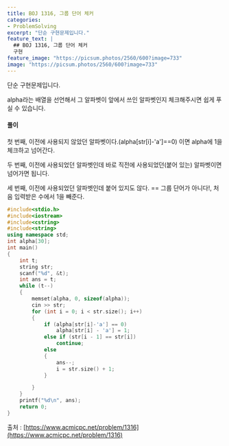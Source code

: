 ```yaml
---
title: BOJ 1316, 그룹 단어 체커
categories:
- ProblemSolving
excerpt: "단순 구현문제입니다."
feature_text: |
  ## BOJ 1316, 그룹 단어 체커
  구현
feature_image: "https://picsum.photos/2560/600?image=733"
image: "https://picsum.photos/2560/600?image=733"
---
```


단순 구현문제입니다.

alpha라는 배열을 선언해서 그 알파벳이 앞에서 쓰인 알파벳인지 체크해주시면 쉽게 푸실 수 있습니다.

<h4>풀이</h4> 

첫 번째, 이전에 사용되지 않았던 알파벳이다.(alpha[str[i]-'a']==0) 이면 alpha에 1을 체크하고 넘어간다.

두 번째, 이전에 사용되었던 알파벳인데 바로 직전에 사용되었던(붙어 있는) 알파벳이면 넘어가면 됩니다.

세 번째, 이전에 사용되었던 알파벳인데 붙어 있지도 않다. == 그룹 단어가 아니다!,  처음 입력받은 수에서 1을 빼준다.
​
```c++
#include<stdio.h>
#include<iostream>
#include<cstring>
#include<string>
using namespace std;
int alpha[30];
int main()
{
	int t;
	string str;
	scanf("%d", &t);
	int ans = t;
	while (t--)
	{
		memset(alpha, 0, sizeof(alpha));
		cin >> str;
		for (int i = 0; i < str.size(); i++)
		{
			if (alpha[str[i]-'a'] == 0)
				alpha[str[i] - 'a'] = 1;
			else if (str[i - 1] == str[i])
				continue;
			else
			{
				ans--;
				i = str.size() + 1;
			}

		}
	}
	printf("%d\n", ans);
	return 0;
}
```

출처 : [https://www.acmicpc.net/problem/1316](https://www.acmicpc.net/problem/1316)